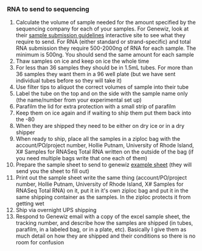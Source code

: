 ### RNA to send to sequencing

1. Calculate the volume of sample needed for the amount specified by the sequencing company for each of your samples. For Genewiz, look at their [sample submission guidelines](https://www.genewiz.com/en/Public/Resources/Sample-Submission-Guidelines/Next-Generation-Sequencing-Sample-Submission-Guidelines) interactive site to see what they require to send. For RNA (either standard or strand-specific) and total RNA submission they require 500-2000ng of RNA for each sample. The minimum is 500ng. You should send the same amount for each sample
2. Thaw samples on ice and keep on ice the whole time
3. For less than 36 samples they should be in 1.5mL tubes. For more than 36 samples they want them in a 96 well plate (but we have sent individual tubes before so they will take it)
4. Use filter tips to aliquot the correct volumes of sample into their tube
5. Label the tube on the top and on the side with the sample name only (the name/number from your experimental set up)
6. Parafilm the lid for extra protection with a small strip of parafilm
7. Keep them on ice again and if waiting to ship them put them back into the -80
8. When they are shipped they need to be either on dry ice or in a dry shipper
9. When ready to ship, place all the samples in a ziploc bag with the account/PO/project number, Hollie Putnam, University of Rhode Island, X# Samples for RNASeq Total RNA written on the outside of the bag (if you need multiple bags write that one each of them)
10. Prepare the sample sheet to send to genewiz [example sheet](https://github.com/meschedl/MESPutnam_Open_Lab_Notebook/blob/master/random/genewiz-30-191176414-Aug-26-19.csv) (they will send you the sheet to fill out)
11. Print out the sample sheet write the same thing (account/PO/project number, Hollie Putnam, University of Rhode Island, X# Samples for RNASeq Total RNA) on it, put it in it's own ziploc bag and put it in the same shipping container as the samples. In the ziploc protects it from getting wet
12. Ship via overnight UPS shipping
13. Respond to Genewiz email with a copy of the excel sample sheet, the tracking number, and describe how the samples are shipped (in tubes, parafilm, in a labeled bag, or in a plate, etc). Basically I give them as much detail on how they are shipped and their conditions so there is no room for confusion
